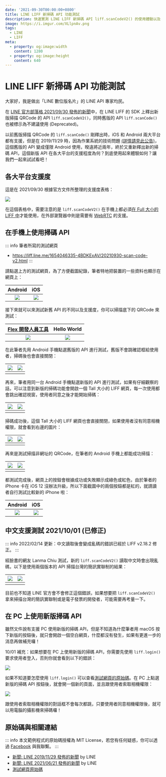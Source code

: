 ```yaml
---
date: '2021-09-30T00:00:00+0800'
title: LINE LIFF 新掃碼 API 功能測試
description: 快速實測 LINE LIFF 新掃碼 API liff.scanCodeV2() 的使用體驗以及裝置的支援度！
image: https://i.imgur.com/XLlpnAv.png
tags:
  - LINE
  - LIFF
meta:
  - property: og:image:width
    content: 1280
  - property: og:image:height
    content: 640
---
```


# LINE LIFF 新掃碼 API 功能測試

大家好，我是做出「LINE 數位版名片」的 LINE API 專家均民。

在 [LINE 官方部落格 2021/09/30 發佈的新聞](https://developers.line.biz/en/news/2021/09/30/release-liff-2-15-0/)中，在 LINE LIFF 的 SDK 上釋出新版掃描 QRCode 的 API `liff.scanCodeV2()`，同時舊版的 API `liff.scanCode()` 也被標示為不建議使用 (Deprecated)。

以前舊版掃描 QRCode 的 `liff.scanCode()` 剛釋出時，iOS 和 Android 兩大平台都有支援，但是在 2019/11/29 時，因為作業系統的技術問題 [(詳情請見此公告)](https://developers.line.biz/en/news/2019/11/29/liff-functions-suspended/)，這個舊版的 API 變成僅限 Android 使用，暌違將近兩年，終於又重新釋出新的掃碼 API，這個新版 API 在各大平台的支援程度為何？到底使用起來體驗如何？讓我們一起來試試看吧！

## 各大平台支援度

這是在 2021/09/30 根據官方文件所整理的支援度表格：

![](https://i.imgur.com/GbhTx0k.png)

在這個表格中，需要注意的是 `liff.scanCodeV2()` 在手機上都必須[在 Full 大小的 LIFF 中](https://developers.line.biz/en/docs/liff/overview/#screen-size)才能使用，在外部瀏覽器中則是需要有 [WebRTC](https://developer.mozilla.org/en-US/docs/Web/API/WebRTC_API) 的支援。

## 在手機上使用掃碼 API

::: info 筆者所寫的測試網頁
* <https://liff.line.me/1654046335-4BDKExAV/20210930-scan-code-v2.html>
:::

請點選上方的測試網頁，為了方便截圖紀錄，筆者特地把裝置的一些資料也顯示在網頁上：

| Android | iOS |
| :-----: | :-: |
| ![](https://i.imgur.com/VqtTczY.jpg) | ![](https://i.imgur.com/6XuorG2.png) |

接下來就可以來測試新舊 API 的不同以及支援度，你可以掃描底下的 QRCode 來測試：

| [Flex 開發人員工具](https://liff.line.me/1645278921-kWRPP32q/?accountId=736cebrk) | Hello World |
| :-----: | :-: |
| ![](https://i.imgur.com/cP5purz.jpg) | ![](https://i.imgur.com/S964jwx.png) |

在此筆者先用 Android 手機點選舊版的 API 進行測試，舊版不會跳確認框給使用者，掃碼後也會直接關閉：

| ![](https://i.imgur.com/mvsiwRb.png) | ![](https://i.imgur.com/W4Hwl8U.png) |
|:------------------------------------:|:------------------------------------:|
|                                      |                                      |

再來，筆者用同一台 Android 手機點選新版的 API 進行測試，如果有仔細觀察的話，可以注意到新版的掃碼功能會開啟一個 Tall 大小的 LIFF 網頁，每一次使用都會跳出確認視窗，使用者同意之後才能開始掃碼：

| ![](https://i.imgur.com/9JG1LgQ.png) | ![](https://i.imgur.com/CjUfMby.png) |
|:------------------------------------:|:------------------------------------:|
|                                      |                                      |

掃碼成功後，這個 Tall 大小的 LIFF 網頁也會直接關閉，如果使用者沒有同意相機權限，就會看到右邊的圖片：

| ![](https://i.imgur.com/DmbGsYW.png) | ![](https://i.imgur.com/ueVmx9F.png) |
|:------------------------------------:|:------------------------------------:|
|                                      |                                      |

再來是測試掃描非網址的 QRCode，在筆者的 Android 手機上都能成功掃描：

| ![](https://i.imgur.com/ZvPJ2Jy.png) | ![](https://i.imgur.com/9Q7oyj5.png) |
|:------------------------------------:|:------------------------------------:|
|                                      |                                      |

都測試完成後，網頁上的按鈕會根據成功或失敗顯示成綠色或紅色，由於筆者的 iPhone 卡在 iOS 12 沒辦法升級，所以下面截圖中的兩個按鈕都是紅的，就請讀者自行測試比較新的 iPhone 啦：

| Android | iOS |
| :-----: | :-: |
| ![](https://i.imgur.com/BRkCHj2.jpg) | ![](https://i.imgur.com/a2k7Rc8.png) |

## 中文支援測試 2021/10/01 (已修正)

::: info
2022/02/14 更新：中文讀取後會變成亂碼的錯誤已經於 LIFF v2.18.2 修正。
:::

經臉書的網友 Lanma Chiu 測試，新的 `liff.scanCodeV2()` 讀取中文時會出現亂碼，以下是使用兩個版本的 API 掃描台灣的簡訊實聯制的結果：

| ![](https://i.imgur.com/7cOijYs.jpeg) | ![](https://i.imgur.com/sfcdrpb.jpeg) |
|:------------------------------------:|:------------------------------------:|
|                                      |                                      |

目前也不知道 LINE 官方會不會修正這個錯誤，如果想要把 `liff.scanCodeV2()` 拿來掃描台灣的簡訊實聯制或是電子發票的開發者，可能需要再考量一下。

## 在 PC 上使用新版掃碼 API

雖然文件說有支援 PC 使用新版的掃碼 API，但是不知道為什麼筆者用 macOS 按下新版的按鈕後，就只會開啟一個空白網頁，什麼都沒有發生，如果有更進一步的消息再做補充囉！

10/01 補充：如果想要在 PC 上使用新版的掃碼 API，你需要先使用 `liff.login()` 要求使用者登入，否則你就會看到以下的錯誤：

![](https://i.imgur.com/q8U8N6D.png)

如果不知道要怎麼使用 `liff.login()` 可以查看[測試網頁的原始碼](https://github.com/taichunmin/pug/blob/master/src/liff-full/20210930-scan-code-v2.pug)。在 PC 上點選新版的掃碼 API 按鈕後，就會開一個新的頁面，並且跟使用者索取相機權限：

![](https://i.imgur.com/g7Dizkm.png)

跟使用者索取相機權限的對話框不會每次都跳，只要使用者同意相機權限後，就可以用電腦的攝影機來掃碼囉！

## 原始碼與相關連結

::: info
本文範例程式的原始碼授權為 MIT License，若您有任何疑惑，你可以透過 [Facebook](https://www.facebook.com/taichunmin) 與我聯繫。
:::

* [新聞: LINE 2019/11/29 發佈的新聞](https://developers.line.biz/en/news/2019/11/29/liff-functions-suspended/) by LINE
* [新聞: LINE 2021/06/21 發佈的新聞](https://developers.line.biz/en/news/2021/09/30/release-liff-2-15-0/) by LINE
* [測試網頁原始碼](https://github.com/taichunmin/pug/blob/master/src/liff-full/20210930-scan-code-v2.pug)
